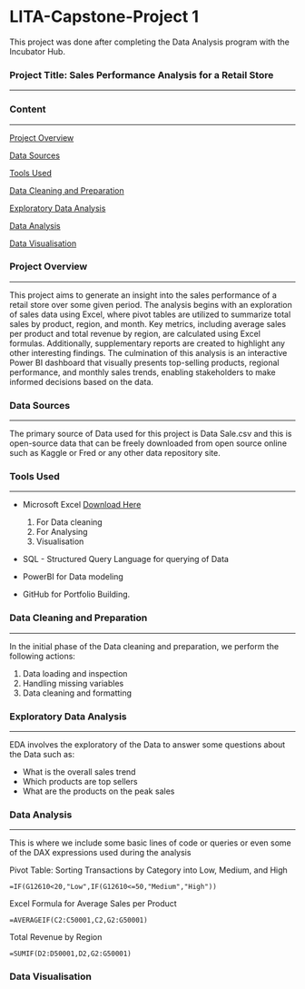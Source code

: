 # LITA-Capstone-Project 1

This project was done after completing the Data Analysis program with the Incubator Hub.

### Project Title: Sales Performance Analysis for a Retail Store
---
### Content
---
[Project Overview](#project-overview)

[Data Sources](#data-sources)

[Tools Used](#tools-used)

[Data Cleaning and Preparation](#data-cleaning-and-preparation)

[Exploratory Data Analysis](#exploratory-data-analysis)

[Data Analysis](#data-analysis) 

[Data Visualisation](#data-visualisation)


### Project Overview
---
This project aims to generate an insight into the sales performance of a retail store over some given period. The analysis begins with an exploration of sales data using Excel, where pivot tables are utilized to summarize total sales by product, region, and month. Key metrics, including average sales per product and total revenue by region, are calculated using Excel formulas. Additionally, supplementary reports are created to highlight any other interesting findings. The culmination of this analysis is an interactive Power BI dashboard that visually presents top-selling products, regional performance, and monthly sales trends, enabling stakeholders to make informed decisions based on the data.
### Data Sources
---
The primary source of Data used for this project is Data Sale.csv and this is open-source data that can be freely downloaded from open source online such as Kaggle or Fred or any other data repository site.
### Tools Used
---
- Microsoft Excel [Download Here](https://www.microsoft.com)
  1. For Data cleaning
  2. For Analysing
  3. Visualisation

- SQL - Structured Query Language for querying of Data
- PowerBI for Data modeling
- GitHub  for Portfolio Building.

### Data Cleaning and Preparation
---
In the initial phase of the Data cleaning and preparation, we perform the following actions:
1. Data loading and inspection
2. Handling missing variables
3. Data cleaning and formatting

### Exploratory Data Analysis
---
EDA involves the exploratory of the Data to answer some questions about the Data such as:
- What is the overall sales trend
- Which products are top sellers
- What are the products on the peak sales

### Data Analysis
---
This is where we include some basic lines of code or queries or even some of the DAX expressions used during the analysis

Pivot Table: Sorting Transactions by Category into Low, Medium, and High

```Pivot Table
=IF(G12610<20,"Low",IF(G12610<=50,"Medium","High"))
```

Excel Formula for Average Sales per Product

```Excel Table
=AVERAGEIF(C2:C50001,C2,G2:G50001)
```

Total Revenue by Region

```Excel Table
=SUMIF(D2:D50001,D2,G2:G50001)
```

### Data Visualisation
